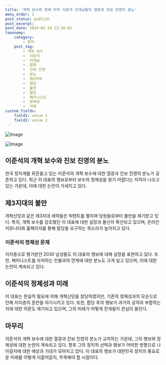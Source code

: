 ```yaml
---
title: '개혁 보수와 한배 타자 이준석 이대남들의 열광과 진보 진영의 분노'
menu_order: 1
post_status: publish
post_excerpt: 
post_date: 2024-02-19 13:38:02
taxonomy:
    category:
        - 정치
    post_tag:
        - 개혁 보수
        -  이준석
        -  이대남
        -  열광
        -  진보 진영
        -  분노
        -  제3지대
        -  합당
        -  불만
        -  탈당
        -  페미니스트
        -  정체성
        -  미래
custom_fields:
    field1: value 1
    field2: value 2
---
```


![Image](https://imgnews.pstatic.net/image/015/2024/02/13/0004947679_001_20240213115701032.jpg?type=w647)

![Image](https://imgnews.pstatic.net/image/015/2024/02/13/0004947679_002_20240213115701066.jpg?type=w647)

## 이준석의 개혁 보수와 진보 진영의 분노
한국 정치계를 뒤흔들고 있는 이준석의 개혁 보수에 대한 열광과 진보 진영의 분노가 공존하고 있다. 최근 이 대표의 행보로부터 보수의 정체성을 찾기 어렵다는 지적이 나오고 있는 가운데, 이에 대한 논란이 거세지고 있다.
## 제3지대의 불만
개혁신당과 같은 제3지대 세력들은 빅텐트를 펼치며 당원들로부터 불만을 제기받고 있다. 특히, 개혁 보수를 강조했던 이 대표에 대한 실망과 불신이 확산되고 있으며, 온라인 커뮤니티와 홈페이지를 통해 탈당을 요구하는 목소리가 높아지고 있다.
### 이준석의 정체성 문제
지지층으로 평가받던 2030 남성들도 이 대표의 행보에 대해 실망을 표현하고 있다. 또한, 페미니스트를 자처하는 인물과의 연계에 대한 분노도 크게 일고 있으며, 이에 대한 논란이 계속되고 있다.
## 이준석의 정체성과 미래
이 대표는 현실적 필요에 의해 개혁신당을 창당하였지만, 기존의 정체성과의 모순으로 인해 지지층의 혼란을 야기시키고 있다. 또한, 합당 후의 행보가 과거의 공약과 부합하는지에 대한 의문도 제기되고 있으며, 그의 미래가 어떻게 전개될지 관심이 쏠린다.
## 마무리
이준석의 개혁 보수에 대한 열광과 진보 진영의 분노가 교차하는 가운데, 그의 행보와 정체성에 대한 논란이 계속되고 있다. 향후 그의 정치적 선택과 행보가 어떠한 방향으로 나아갈지에 대한 예상과 기대가 모아지고 있다. 이 대표의 행보가 대한민국 정치의 풍요로운 미래를 어떻게 이끌어갈지, 주목해야 할 시점이다.
